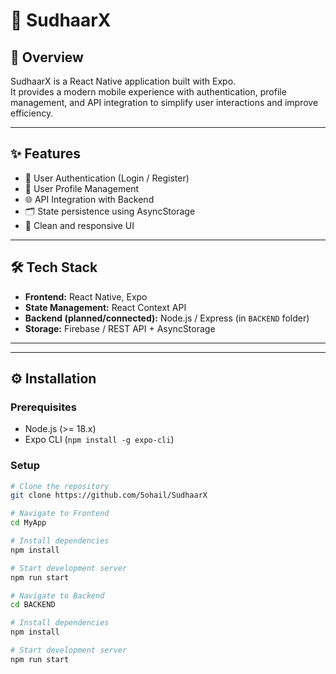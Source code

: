 # 🚀 SudhaarX

## 📌 Overview
SudhaarX is a React Native application built with Expo.  
It provides a modern mobile experience with authentication, profile management, and API integration to simplify user interactions and improve efficiency.  

---

## ✨ Features
- 🔑 User Authentication (Login / Register)  
- 👤 User Profile Management  
- 🌐 API Integration with Backend  
- 🗂️ State persistence using AsyncStorage  
- 🎨 Clean and responsive UI  

---

## 🛠️ Tech Stack
- **Frontend:** React Native, Expo  
- **State Management:** React Context API  
- **Backend (planned/connected):** Node.js / Express (in `BACKEND` folder)  
- **Storage:** Firebase / REST API + AsyncStorage  

---

---

## ⚙️ Installation

### Prerequisites
- Node.js (>= 18.x)
- Expo CLI (`npm install -g expo-cli`)

### Setup
```bash
# Clone the repository
git clone https://github.com/5ohail/SudhaarX

# Navigate to Frontend
cd MyApp

# Install dependencies
npm install

# Start development server
npm run start

# Navigate to Backend
cd BACKEND

# Install dependencies
npm install

# Start development server
npm run start

